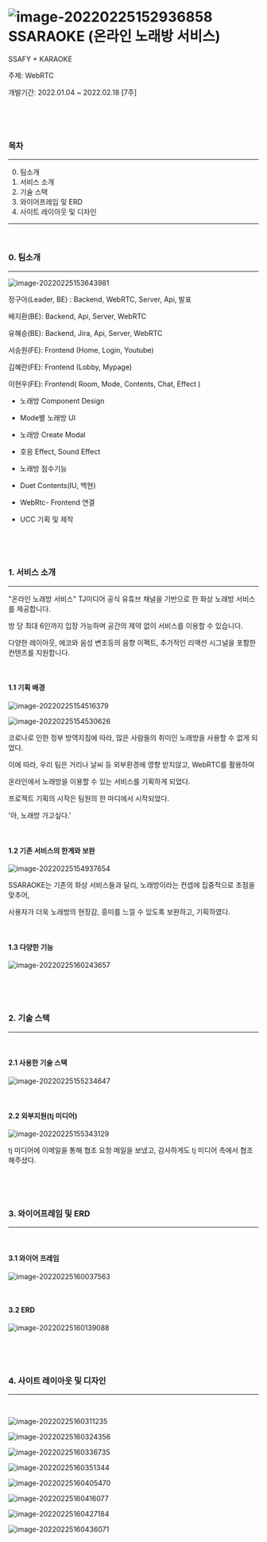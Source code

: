 # ![image-20220225152936858](README.assets/image-20220225152936858.png)  SSARAOKE (온라인 노래방 서비스) 

SSAFY + KARAOKE

주제:  WebRTC

개발기간:  2022.01.04 ~ 2022.02.18  [7주]

​																												

​																																

### 목차 

---

0. 팀소개
1. 서비스 소개
2. 기술 스택
3. 와이어프레임 및 ERD
4. 사이트 레이아웃 및 디자인

---

​																																							

### 0. 팀소개

---

![image-20220225153643981](README.assets/image-20220225153643981.png)



정구아(Leader, BE) : Backend, WebRTC, Server, Api, 발표

배지환(BE): Backend, Api, Server, WebRTC

유혜승(BE): Backend, Jira, Api, Server, WebRTC

서승원(FE): Frontend (Home, Login, Youtube)

김혜란(FE): Frontend (Lobby, Mypage)

이현우(FE): Frontend( Room, Mode, Contents, Chat, Effect )

- 노래방 Component Design

- Mode별 노래방 UI

- 노래방 Create Modal

- 호응 Effect, Sound Effect

- 노래방 점수기능

- Duet Contents(IU, 백현)

- WebRtc- Frontend 연결

- UCC 기획 및 제작 

  

​                                                 	

​									      					

### 1. 서비스 소개

---

"온라인 노래방 서비스" TJ미디어 공식 유튜브 채널을 기반으로 한 화상 노래방 서비스를 제공합니다.  

방 당 최대 6인까지 입장 가능하며 공간의 제약 없이 서비스를 이용할 수 있습니다.  

다양한 레이아웃, 에코와 음성 변조등의 음향 이펙트, 추가적인 리액션 시그널을 포함한 컨텐츠를 지원합니다.  

​																										

#### 1.1 기획 배경

![image-20220225154516379](README.assets/image-20220225154516379.png)

![image-20220225154530626](README.assets/image-20220225154530626.png)

코로나로 인한 정부 방역지침에 따라, 많은 사람들의 취미인 노래방을 사용할 수 없게 되었다.

이에 따라, 우리 팀은 거리나 날씨 등 외부환경에 영향 받지않고, WebRTC를 활용하여 

온라인에서 노래방을 이용할 수 있는 서비스를 기획하게 되었다. 

프로젝트 기획의 시작은 팀원의 한 마디에서 시작되었다. 

'아, 노래방 가고싶다.'

​																																		

#### 1.2 기존 서비스의 한계와 보완

![image-20220225154937654](README.assets/image-20220225154937654.png)

SSARAOKE는 기존의 화상 서비스들과 달리, 노래방이라는 컨셉에 집중적으로 초점을 맞추어,

사용자가 더욱 노래방의 현장감, 흥미를 느낄 수 있도록 보완하고, 기획하였다.

​																			

#### 1.3 다양한 기능

![image-20220225160243657](README.assets/image-20220225160243657.png)

​									

​																																																																							

### 2. 기술 스택

---

​																									

#### 2.1 사용한 기술 스택

![image-20220225155234647](README.assets/image-20220225155234647.png)

​																																										

#### 2.2 외부지원(tj 미디어)

![image-20220225155343129](README.assets/image-20220225155343129.png)

tj 미디어에 이메일을 통해 협조 요청 메일을 보냈고, 감사하게도 tj 미디어 측에서 협조해주셨다.

​																

​																					

### 3. 와이어프레임 및 ERD

---

​																											

####   3.1 와이어 프레임

![image-20220225160037563](README.assets/image-20220225160037563.png)

​																																

####   3.2 ERD

![image-20220225160139088](README.assets/image-20220225160139088.png)

​																																															

​																																				

### 4. 사이트 레이아웃 및 디자인

---

​																													

![image-20220225160311235](README.assets/image-20220225160311235.png)

![image-20220225160324356](README.assets/image-20220225160324356.png)

![image-20220225160336735](README.assets/image-20220225160336735.png)

![image-20220225160351344](README.assets/image-20220225160351344.png)

![image-20220225160405470](README.assets/image-20220225160405470.png)

![image-20220225160416077](README.assets/image-20220225160416077.png)

![image-20220225160427184](README.assets/image-20220225160427184.png)

![image-20220225160436071](README.assets/image-20220225160436071.png)
